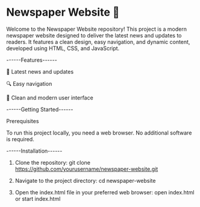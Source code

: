 <h1>Newspaper Website 📰</h1>

Welcome to the Newspaper Website repository! This project is a modern newspaper website designed to deliver the latest news and updates to readers. It features a clean design, easy navigation, and dynamic content, developed using HTML, CSS, and JavaScript.

------Features------

📰 Latest news and updates

🔍 Easy navigation

🎨 Clean and modern user interface

------Getting Started------

Prerequisites

To run this project locally, you need a web browser. No additional software is required.

------Installation------

1. Clone the repository: git clone https://github.com/yourusername/newspaper-website.git

2. Navigate to the project directory: cd newspaper-website

3. Open the index.html file in your preferred web browser: open index.html or start index.html

